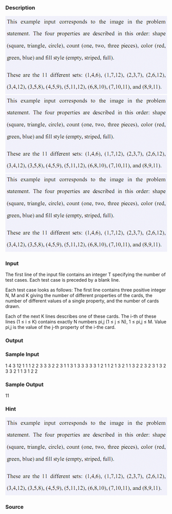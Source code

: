 
### Description
![](/images/1884_1.jpg)
![](/images/1884_2.jpg)
![](/images/1884_3.jpg) 
### Input
The first line of the input file contains an integer T specifying the number of test cases. Each test case is preceded by a blank line. 

Each test case looks as follows: The first line contains three positive integer N, M and K giving the number of different properties of the cards, the number of different values of a single property, and the number of cards drawn. 

Each of the next K lines describes one of these cards. The i-th of these lines (1 ≤ i ≤ K) contains exactly N numbers pi,j (1 ≤ j ≤ N), 1 ≤ pi,j ≤ M. Value pi,j is the value of the j-th property of the i-the card. 


### Output

### Sample Input
1
4 3 12
1 1 1 2
2 3 3 3
2 2 3 1
1 3 1 3
3 3 3 3
1 2 1 1
2 1 3 2
1 1 3 2
2 3 2 3
1 3 2 3
3 2 1 1
3 1 2 2

### Sample Output
11
### Hint
![](/images/1884_4.jpg) 
### Source

